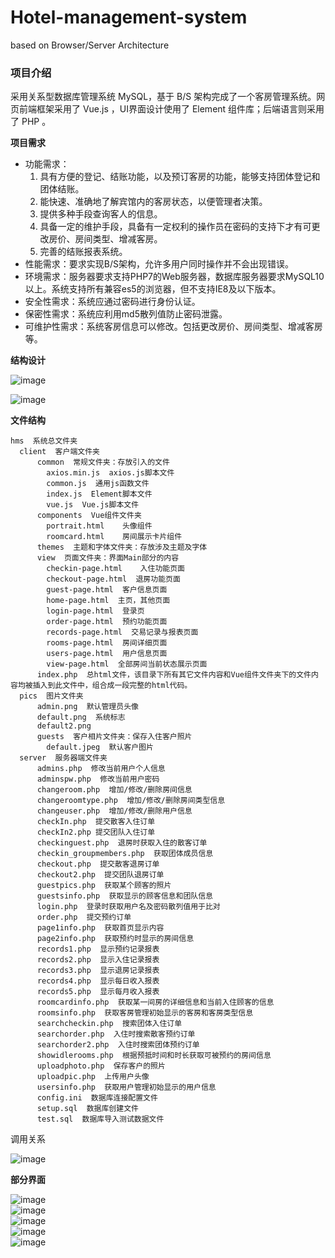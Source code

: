 # Hotel-management-system
based on Browser/Server Architecture

### 项目介绍
采用关系型数据库管理系统 MySQL，基于 B/S 架构完成了一个客房管理系统。网页前端框架采用了 Vue.js ，UI界面设计使用了 Element 组件库；后端语言则采用了 PHP 。  

**项目需求**  
+ 功能需求：
    1.	具有方便的登记、结账功能，以及预订客房的功能，能够支持团体登记和团体结账。 
    2.	能快速、准确地了解宾馆内的客房状态，以便管理者决策。 
    3.	提供多种手段查询客人的信息。  
    4.	具备一定的维护手段，具备有一定权利的操作员在密码的支持下才有可更改房价、房间类型、增减客房。  
    5.	完善的结账报表系统。
+ 性能需求：要求实现B/S架构，允许多用户同时操作并不会出现错误。
+ 环境需求：服务器要求支持PHP7的Web服务器，数据库服务器要求MySQL10以上。系统支持所有兼容es5的浏览器，但不支持IE8及以下版本。
+ 安全性需求：系统应通过密码进行身份认证。
+ 保密性需求：系统应利用md5散列值防止密码泄露。
+ 可维护性需求：系统客房信息可以修改。包括更改房价、房间类型、增减客房等。

**结构设计**  

![image](https://user-images.githubusercontent.com/57163528/156515244-4e77b612-5bed-451d-8e3a-b739bfc3ea36.png)

![image](https://user-images.githubusercontent.com/57163528/156515223-e5010f0f-2c4c-476d-bbc9-add763b0b663.png)

**文件结构**
```
hms  系统总文件夹
  client  客户端文件夹
      common  常规文件夹：存放引入的文件
        axios.min.js  axios.js脚本文件
        common.js  通用js函数文件
        index.js  Element脚本文件
        vue.js  Vue.js脚本文件 
      components  Vue组件文件夹
        portrait.html	 头像组件
        roomcard.html	 房间展示卡片组件
      themes  主题和字体文件夹：存放涉及主题及字体
      view  页面文件夹：界面Main部分的内容
        checkin-page.html	 入住功能页面
        checkout-page.html  退房功能页面
        guest-page.html  客户信息页面
        home-page.html  主页，其他页面
        login-page.html  登录页
        order-page.html  预约功能页面
        records-page.html  交易记录与报表页面
        rooms-page.html  房间详细页面
        users-page.html  用户信息页面
        view-page.html  全部房间当前状态展示页面
      index.php  总html文件，该目录下所有其它文件内容和Vue组件文件夹下的文件内容均被插入到此文件中，组合成一段完整的html代码。
  pics  图片文件夹
      admin.png	 默认管理员头像
      default.png  系统标志
      default2.png
      guests  客户相片文件夹：保存入住客户照片
        default.jpeg  默认客户图片
  server  服务器端文件夹
      admins.php  修改当前用户个人信息
      adminspw.php  修改当前用户密码
      changeroom.php  增加/修改/删除房间信息
      changeroomtype.php  增加/修改/删除房间类型信息
      changeuser.php  增加/修改/删除用户信息
      checkIn.php  提交散客入住订单
      checkIn2.php 提交团队入住订单
      checkinguest.php  退房时获取入住的散客订单
      checkin_groupmembers.php  获取团体成员信息
      checkout.php  提交散客退房订单
      checkout2.php  提交团队退房订单
      guestpics.php  获取某个顾客的照片
      guestsinfo.php  获取显示的顾客信息和团队信息
      login.php  登录时获取用户名及密码散列值用于比对
      order.php  提交预约订单
      page1info.php  获取首页显示内容
      page2info.php  获取预约时显示的房间信息
      records1.php  显示预约记录报表
      records2.php  显示入住记录报表
      records3.php  显示退房记录报表
      records4.php  显示每日收入报表
      records5.php  显示每月收入报表
      roomcardinfo.php  获取某一间房的详细信息和当前入住顾客的信息
      roomsinfo.php  获取客房管理初始显示的客房和客房类型信息
      searchcheckin.php  搜索团体入住订单
      searchorder.php  入住时搜索散客预约订单
      searchorder2.php  入住时搜索团体预约订单
      showidlerooms.php  根据预抵时间和时长获取可被预约的房间信息
      uploadphoto.php  保存客户的照片
      uploadpic.php  上传用户头像
      usersinfo.php  获取用户管理初始显示的用户信息
      config.ini  数据库连接配置文件
      setup.sql  数据库创建文件
      test.sql  数据库导入测试数据文件
```
调用关系  
  
![image](https://user-images.githubusercontent.com/57163528/156514484-02d9798d-484b-4ec6-8f15-42eb81c64a14.png)

**部分界面**
  
![image](https://user-images.githubusercontent.com/57163528/156514697-a9a387d8-2c09-45d2-8542-1667bd015912.png)  
![image](https://user-images.githubusercontent.com/57163528/156514731-46292717-c913-46ab-9ff0-479580077e6a.png)  
![image](https://user-images.githubusercontent.com/57163528/156514747-c5abf018-a800-4570-9f1c-905baea8b924.png)  
![image](https://user-images.githubusercontent.com/57163528/156514778-4debee2a-2857-4c4f-84c5-4e854befe49d.png)  
![image](https://user-images.githubusercontent.com/57163528/156514822-8dd32853-813a-4f84-a37c-4f836079184a.png)  

